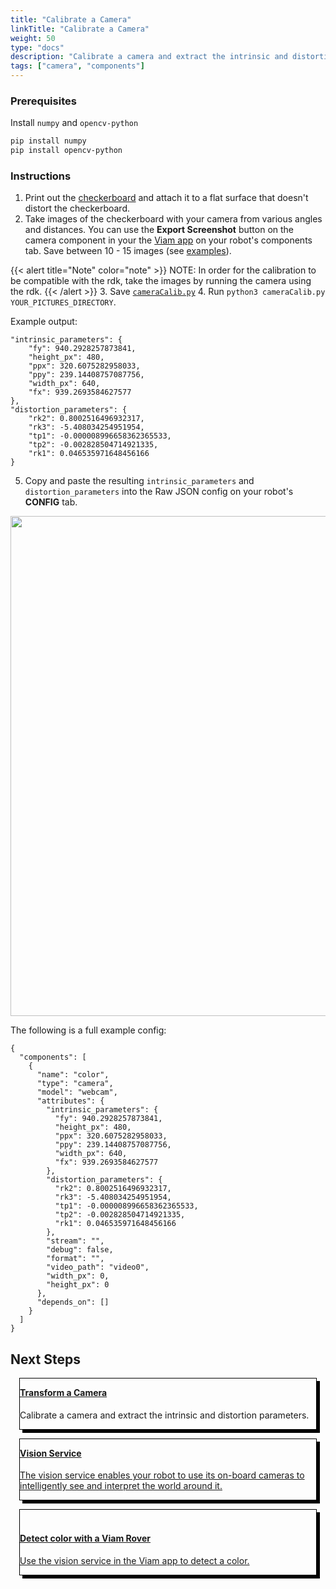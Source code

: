 ```yaml
---
title: "Calibrate a Camera"
linkTitle: "Calibrate a Camera"
weight: 50
type: "docs"
description: "Calibrate a camera and extract the intrinsic and distortion parameters."
tags: ["camera", "components"]
---
```


### Prerequisites

Install `numpy` and `opencv-python`

```bash
pip install numpy
pip install opencv-python
```

### Instructions

1. Print out the [checkerboard](https://github.com/viam-labs/camera-calibration/blob/main/Checkerboard-A4-25mm-8x6.pdf) and attach it to a flat surface that doesn't distort the checkerboard.
2. Take images of the checkerboard with your camera from various angles and distances.
   You can use the **Export Screenshot** button on the camera component in your the [Viam app](http://localhost:1313/manage/app-usage/) on your robot's components tab.
   Save between 10 - 15 images (see [examples](https://github.com/viam-labs/camera-calibration#example-images)).

  {{< alert title="Note" color="note" >}}
  NOTE: In order for the calibration to be compatible with the rdk, take the images by running the camera using the rdk.
  {{< /alert >}}
3. Save [`cameraCalib.py`](https://github.com/viam-labs/camera-calibration/blob/main/cameraCalib.py)
4. Run `python3 cameraCalib.py YOUR_PICTURES_DIRECTORY`.

   Example output:

   ```json-viam {class="line-numbers linkable-line-numbers"}
   "intrinsic_parameters": {
       "fy": 940.2928257873841,
       "height_px": 480,
       "ppx": 320.6075282958033,
       "ppy": 239.14408757087756,
       "width_px": 640,
       "fx": 939.2693584627577
   },
   "distortion_parameters": {
       "rk2": 0.8002516496932317,
       "rk3": -5.408034254951954,
       "tp1": -0.000008996658362365533,
       "tp2": -0.002828504714921335,
       "rk1": 0.046535971648456166
   }
   ```

5. Copy and paste the resulting `intrinsic_parameters` and `distortion_parameters` into the Raw JSON config on your robot's **CONFIG** tab.

<img src="../img/camera_tutorial_copy_paste.png" width="800px"><br>

The following is a full example config:

```json-viam {class="line-numbers linkable-line-numbers"}
{
  "components": [
    {
      "name": "color",
      "type": "camera",
      "model": "webcam",
      "attributes": {
        "intrinsic_parameters": {
          "fy": 940.2928257873841,
          "height_px": 480,
          "ppx": 320.6075282958033,
          "ppy": 239.14408757087756,
          "width_px": 640,
          "fx": 939.2693584627577
        },
        "distortion_parameters": {
          "rk2": 0.8002516496932317,
          "rk3": -5.408034254951954,
          "tp1": -0.000008996658362365533,
          "tp2": -0.002828504714921335,
          "rk1": 0.046535971648456166
        },
        "stream": "",
        "debug": false,
        "format": "",
        "video_path": "video0",
        "width_px": 0,
        "height_px": 0
      },
      "depends_on": []
    }
  ]
}
```

## Next Steps

<div class="container text-center">
  <div class="row">
    <div class="col" style="border: 1px solid #000; box-shadow: 5px 5px 0 0 #000; margin: 1em">
        <a href="../transform/">
        <h4 style="text-align: left; margin-left: 0px; margin-top: 1em;">
            Transform a Camera
        </h4>
        </a>
        <p style="text-align: left;"> Calibrate a camera and extract the intrinsic and distortion parameters. </p>
    </div>
    <div class="col" style="border: 1px solid #000; box-shadow: 5px 5px 0 0 #000; margin: 1em">
        <a href="control-a-component">
        <h4 style="text-align: left; margin-left: 0px; margin-top: 1em;">Vision Service</h4>
        <p style="text-align: left;">The vision service enables your robot to use its on-board cameras to intelligently see and interpret the world around it.</p>
        <a>
    </div>
    <div class="col" style="border: 1px solid #000; box-shadow: 5px 5px 0 0 #000; margin: 1em">
        <a href="/tutorials/viam-rover/try-viam-color-detection/">
            <br>
            <h4 style="text-align: left; margin-left: 0px;">Detect color with a Viam Rover</h4>
            <p style="text-align: left;">Use the vision service in the Viam app to detect a color.</p>
        </a>
    </div>
  </div>
</div>
